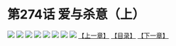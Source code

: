 # 第274话 爱与杀意（上）
![](https://mhpic.xiaomingtaiji.net/comic/D/斗破苍穹拆分版/274话/1.jpg-zymk.middle.webp)
![](https://mhpic.xiaomingtaiji.net/comic/D/斗破苍穹拆分版/274话/2.jpg-zymk.middle.webp)
![](https://mhpic.xiaomingtaiji.net/comic/D/斗破苍穹拆分版/274话/3.jpg-zymk.middle.webp)
![](https://mhpic.xiaomingtaiji.net/comic/D/斗破苍穹拆分版/274话/4.jpg-zymk.middle.webp)
![](https://mhpic.xiaomingtaiji.net/comic/D/斗破苍穹拆分版/274话/5.jpg-zymk.middle.webp)
![](https://mhpic.xiaomingtaiji.net/comic/D/斗破苍穹拆分版/274话/6.jpg-zymk.middle.webp)
![](https://mhpic.xiaomingtaiji.net/comic/D/斗破苍穹拆分版/274话/7.jpg-zymk.middle.webp)
![](https://mhpic.xiaomingtaiji.net/comic/D/斗破苍穹拆分版/274话/8.jpg-zymk.middle.webp)
[【上一章】](./273.md)
[【目录】](./READMD.md)
[【下一章】](./275.md)
